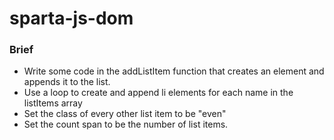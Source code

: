 # sparta-js-dom

### Brief

* Write some code in the addListItem function that creates an element and appends it to the list.
* Use a loop to create and append li elements for each name in the listItems array
* Set the class of every other list item to be "even"
* Set the count span to be the number of list items.
